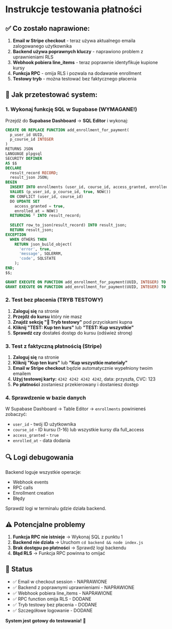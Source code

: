 # Instrukcje testowania płatności

## ✅ Co zostało naprawione:

1. **Email w Stripe checkout** - teraz używa aktualnego emaila zalogowanego użytkownika
2. **Backend używa poprawnych kluczy** - naprawiono problem z uprawnieniami RLS
3. **Webhook pobiera line_items** - teraz poprawnie identyfikuje kupione kursy
4. **Funkcja RPC** - omija RLS i pozwala na dodawanie enrollment
5. **Testowy tryb** - można testować bez faktycznego płacenia

## 🧪 Jak przetestować system:

### 1. Wykonaj funkcję SQL w Supabase (WYMAGANE!)

Przejdź do **Supabase Dashboard** → **SQL Editor** i wykonaj:

```sql
CREATE OR REPLACE FUNCTION add_enrollment_for_payment(
  p_user_id UUID,
  p_course_id INTEGER
)
RETURNS JSON
LANGUAGE plpgsql
SECURITY DEFINER
AS $$
DECLARE
  result_record RECORD;
  result_json JSON;
BEGIN
  INSERT INTO enrollments (user_id, course_id, access_granted, enrolled_at)
  VALUES (p_user_id, p_course_id, true, NOW())
  ON CONFLICT (user_id, course_id) 
  DO UPDATE SET 
    access_granted = true,
    enrolled_at = NOW()
  RETURNING * INTO result_record;
  
  SELECT row_to_json(result_record) INTO result_json;
  RETURN result_json;
EXCEPTION
  WHEN OTHERS THEN
    RETURN json_build_object(
      'error', true,
      'message', SQLERRM,
      'code', SQLSTATE
    );
END;
$$;

GRANT EXECUTE ON FUNCTION add_enrollment_for_payment(UUID, INTEGER) TO anon;
GRANT EXECUTE ON FUNCTION add_enrollment_for_payment(UUID, INTEGER) TO authenticated;
```

### 2. Test bez płacenia (TRYB TESTOWY)

1. **Zaloguj się** na stronie
2. **Przejdź do kursu** który nie masz
3. **Znajdź sekcję "🧪 Tryb testowy"** pod przyciskami kupna
4. **Kliknij "TEST: Kup ten kurs"** lub **"TEST: Kup wszystkie"**
5. **Sprawdź czy** dostałeś dostęp do kursu (odśwież stronę)

### 3. Test z faktyczną płatnością (Stripe)

1. **Zaloguj się** na stronie
2. **Kliknij "Kup ten kurs"** lub **"Kup wszystkie materiały"**
3. **Email w Stripe checkout** będzie automatycznie wypełniony twoim emailem
4. **Użyj testowej karty:** `4242 4242 4242 4242`, data: przyszła, CVC: 123
5. **Po płatności** zostaniesz przekierowany i dostaniesz dostęp

### 4. Sprawdzenie w bazie danych

W Supabase Dashboard → Table Editor → `enrollments` powinieneś zobaczyć:
- `user_id` - twój ID użytkownika
- `course_id` - ID kursu (1-16) lub wszystkie kursy dla full_access
- `access_granted` - `true`
- `enrolled_at` - data dodania

## 🔍 Logi debugowania

Backend loguje wszystkie operacje:
- Webhook events
- RPC calls
- Enrollment creation
- Błędy

Sprawdź logi w terminalu gdzie działa backend.

## ⚠️ Potencjalne problemy

1. **Funkcja RPC nie istnieje** → Wykonaj SQL z punktu 1
2. **Backend nie działa** → Uruchom `cd backend && node index.js`
3. **Brak dostępu po płatności** → Sprawdź logi backendu
4. **Błąd RLS** → Funkcja RPC powinna to omijać

## 🎯 Status

- ✅ Email w checkout session - NAPRAWIONE
- ✅ Backend z poprawnymi uprawnieniami - NAPRAWIONE  
- ✅ Webhook pobiera line_items - NAPRAWIONE
- ✅ RPC function omija RLS - DODANE
- ✅ Tryb testowy bez płacenia - DODANE
- ✅ Szczegółowe logowanie - DODANE

**System jest gotowy do testowania!** 🚀